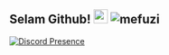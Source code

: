 ## Selam Github! <img src="https://camo.githubusercontent.com/27b33d625318f42c54dd0b2878cbbae21e11b018590ce2f24561cb45764b5e52/68747470733a2f2f63646e2e646973636f72646170702e636f6d2f656d6f6a69732f3834363331333537373739353032363934352e706e67" width="25px" data-canonical-src="https://cdn.discordapp.com/emojis/997182973193486396.png" style="max-width: 100%;"> <img src="https://komarev.com/ghpvc/?username=mefuzi&label=Ziyaretçi%20Sayısı&color=9fd3a8" alt="mefuzi" />

<!---

--->

[![Discord Presence](https://lanyard.cnrad.dev/api/931268533583773806)](https://discord.com/users/931268533583773806)

